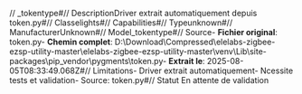 // _tokentype#// DescriptionDriver extrait automatiquement depuis token.py#// Classelights#// Capabilities#// Typeunknown#// ManufacturerUnknown#// Model_tokentype#// Source- **Fichier original**: token.py- **Chemin complet**: D:\Download\Compressed\elelabs-zigbee-ezsp-utility-master\elelabs-zigbee-ezsp-utility-master\venv\Lib\site-packages\pip\_vendor\pygments\token.py- **Extrait le**: 2025-08-05T08:33:49.068Z#// Limitations- Driver extrait automatiquement- Ncessite tests et validation- Source: token.py#// Statut En attente de validation